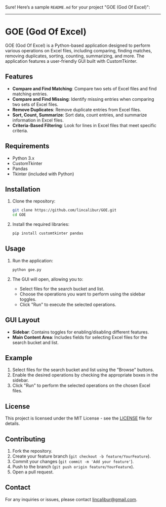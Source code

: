 Sure! Here’s a sample `README.md` for your project "GOE (God Of Excel)":

---

# GOE (God Of Excel)

GOE (God Of Excel) is a Python-based application designed to perform various operations on Excel files, including comparing, finding matches, removing duplicates, sorting, counting, summarizing, and more. The application features a user-friendly GUI built with CustomTkinter.

## Features

- **Compare and Find Matching**: Compare two sets of Excel files and find matching entries.
- **Compare and Find Missing**: Identify missing entries when comparing two sets of Excel files.
- **Remove Duplicates**: Remove duplicate entries from Excel files.
- **Sort, Count, Summarize**: Sort data, count entries, and summarize information in Excel files.
- **Criteria-Based Filtering**: Look for lines in Excel files that meet specific criteria.

## Requirements

- Python 3.x
- CustomTkinter
- Pandas
- Tkinter (included with Python)

## Installation

1. Clone the repository:
    ```sh
    git clone https://github.com/lincalibur/GOE.git
    cd GOE
    ```

2. Install the required libraries:
    ```sh
    pip install customtkinter pandas
    ```

## Usage

1. Run the application:
    ```sh
    python goe.py
    ```

2. The GUI will open, allowing you to:
    - Select files for the search bucket and list.
    - Choose the operations you want to perform using the sidebar toggles.
    - Click "Run" to execute the selected operations.

## GUI Layout

- **Sidebar**: Contains toggles for enabling/disabling different features.
- **Main Content Area**: Includes fields for selecting Excel files for the search bucket and list.

## Example

1. Select files for the search bucket and list using the "Browse" buttons.
2. Enable the desired operations by checking the appropriate boxes in the sidebar.
3. Click "Run" to perform the selected operations on the chosen Excel files.

## License

This project is licensed under the MIT License - see the [LICENSE](LICENSE) file for details.

## Contributing

1. Fork the repository.
2. Create your feature branch (`git checkout -b feature/YourFeature`).
3. Commit your changes (`git commit -m 'Add your feature'`).
4. Push to the branch (`git push origin feature/YourFeature`).
5. Open a pull request.

## Contact

For any inquiries or issues, please contact lincalibur@gmail.com.
